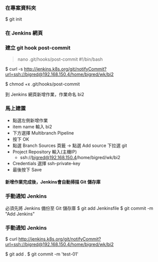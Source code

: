 ### 在專案資料夾
  $ git init
### 在 Jenkins 網頁

### 建立 git hook post-commit
> nano .git/hooks/post-commit
  #!/bin/bash
  
  $ curl -s http://jenkins.k8s.org/git/notifyCommit?url=ssh://bigred@192.168.150.4/home/bigred/wk/bi2

  $ chmod +x .git/hooks/post-commit

到 Jenkins 網頁新增作業，作業命名 bi2
### 馬上建置
* 點選左側新增作業
* item name 輸入 bi2
* 下方選擇 Multibranch Pipeline
* 按下 OK
* 點選 Branch Sources 頁籤 -> 點選 Add source 下拉選 git
* Project Repository 輸入(主機IP)
  * ssh://bigred@192.168.150.4/home/bigred/wk/bi2
* Credentials 選擇 ssh-private-key
* 最後按下 Save
#### 新增作業完成後，Jenkins會自動掃描 Git 儲存庫

### 手動通知 Jenkins
必須先將 Jenkins 備份至 Git 儲存庫
  $ git add Jenkinsfile
  $ git commit -m "Add Jenkins"  
  
### 手動通知 Jenkins
  $ curl http://jenkins.k8s.org/git/notifyCommit?url=ssh://bigred@192.168.150.4/home/bigred/wk/bi2

  $ git add .
  $ git commit -m 'test-01'
